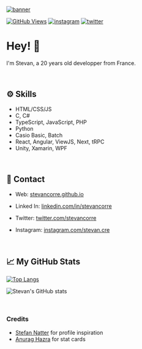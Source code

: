 [![banner](https://i.imgur.com/kUsIbog.png)][1]

[![GitHub Views](https://komarev.com/ghpvc/?username=stevancorre&color=877ed7)][1]
[![instagram](https://img.shields.io/badge/Instagram-follow%20me-877ed7?logo=instagram&logoWidth=20)][2]
[![twitter](https://img.shields.io/badge/Twitter-follow%20me-877ed7?logo=twitter&logoWidth=20)][3]

# Hey! 👋

I'm Stevan, a 20 years old developper from France.

<br/>

## ⚙ Skills

- HTML/CSS/JS
- C, C#
- TypeScript, JavaScript, PHP
- Python
- Casio Basic, Batch
- React, Angular, ViewJS, Next, tRPC
- Unity, Xamarin, WPF

<br/>

## 📩 Contact

- Web: [stevancorre.github.io][4]

- Linked In: [linkedin.com/in/stevancorre][5]

- Twitter: [twitter.com/stevancorre][3]

- Instagram: [instagram.com/stevan.cre][2]

<br/>

## 📈 My GitHub Stats

[![Top Langs](https://github-readme-stats.vercel.app/api/top-langs/?username=stevancorre&layout=compact&title_color=877ed7&text_color=e0e0e0&border_color=897ef2&bg_color=00000000&border_radius=5&icon_color=aaa1ff)][1]

![Stevan's GitHub stats](https://github-readme-stats.vercel.app/api?username=stevancorre&show_icons=true&hide=prs,issues&title_color=877ed7&text_color=e0e0e0&border_color=897ef2&bg_color=00000000&border_radius=5&icon_color=aaa1ff)


<br/>

### Credits

- [Stefan Natter](github.com/natterstefan) for profile inspiration
- [Anurag Hazra](https://github.com/anuraghazra) for stat cards


[1]: https://github.com/stevancorre
[2]: https://instagram.com/stevan.cre
[3]: https://twitter.com/stevancorre
[4]: https://stevancorre.github.io
[5]: https://www.linkedin.com/in/st%C3%A9van-corre-b9a9b31b6/
